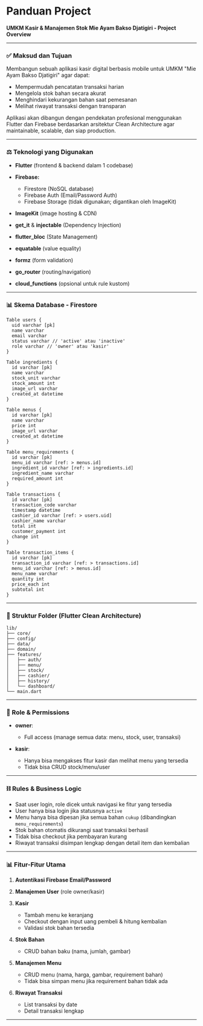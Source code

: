 # Panduan Project

**UMKM Kasir & Manajemen Stok Mie Ayam Bakso Djatigiri - Project Overview**

---

### ✅ Maksud dan Tujuan

Membangun sebuah aplikasi kasir digital berbasis mobile untuk UMKM "Mie Ayam Bakso Djatigiri" agar dapat:

- Mempermudah pencatatan transaksi harian
- Mengelola stok bahan secara akurat
- Menghindari kekurangan bahan saat pemesanan
- Melihat riwayat transaksi dengan transparan

Aplikasi akan dibangun dengan pendekatan profesional menggunakan Flutter dan Firebase berdasarkan arsitektur Clean Architecture agar maintainable, scalable, dan siap production.

---

### ⚖️ Teknologi yang Digunakan

- **Flutter** (frontend & backend dalam 1 codebase)
- **Firebase:**

  - Firestore (NoSQL database)
  - Firebase Auth (Email/Password Auth)
  - Firebase Storage (tidak digunakan; digantikan oleh ImageKit)

- **ImageKit** (image hosting & CDN)
- **get_it** & **injectable** (Dependency Injection)
- **flutter_bloc** (State Management)
- **equatable** (value equality)
- **formz** (form validation)
- **go_router** (routing/navigation)
- **cloud_functions** (opsional untuk rule kustom)

---

### 📊 Skema Database - Firestore

```dbml
Table users {
  uid varchar [pk]
  name varchar
  email varchar
  status varchar // 'active' atau 'inactive'
  role varchar // 'owner' atau 'kasir'
}

Table ingredients {
  id varchar [pk]
  name varchar
  stock_unit varchar
  stock_amount int
  image_url varchar
  created_at datetime
}

Table menus {
  id varchar [pk]
  name varchar
  price int
  image_url varchar
  created_at datetime
}

Table menu_requirements {
  id varchar [pk]
  menu_id varchar [ref: > menus.id]
  ingredient_id varchar [ref: > ingredients.id]
  ingredient_name varchar
  required_amount int
}

Table transactions {
  id varchar [pk]
  transaction_code varchar
  timestamp datetime
  cashier_id varchar [ref: > users.uid]
  cashier_name varchar
  total int
  customer_payment int
  change int
}

Table transaction_items {
  id varchar [pk]
  transaction_id varchar [ref: > transactions.id]
  menu_id varchar [ref: > menus.id]
  menu_name varchar
  quantity int
  price_each int
  subtotal int
}
```

---

### 📂 Struktur Folder (Flutter Clean Architecture)

```
lib/
├── core/
├── config/
├── data/
├── domain/
├── features/
│   ├── auth/
│   ├── menu/
│   ├── stock/
│   ├── cashier/
│   ├── history/
│   └── dashboard/
└── main.dart
```

---

### 👥 Role & Permissions

- **owner**:

  - Full access (manage semua data: menu, stock, user, transaksi)

- **kasir**:

  - Hanya bisa mengakses fitur kasir dan melihat menu yang tersedia
  - Tidak bisa CRUD stock/menu/user

---

### ⛓️ Rules & Business Logic

- Saat user login, role dicek untuk navigasi ke fitur yang tersedia
- User hanya bisa login jika statusnya `active`
- Menu hanya bisa dipesan jika semua bahan `cukup` (dibandingkan `menu_requirements`)
- Stok bahan otomatis dikurangi saat transaksi berhasil
- Tidak bisa checkout jika pembayaran kurang
- Riwayat transaksi disimpan lengkap dengan detail item dan kembalian

---

### 📊 Fitur-Fitur Utama

1. **Autentikasi Firebase Email/Password**
2. **Manajemen User** (role owner/kasir)
3. **Kasir**

   - Tambah menu ke keranjang
   - Checkout dengan input uang pembeli & hitung kembalian
   - Validasi stok bahan tersedia

4. **Stok Bahan**

   - CRUD bahan baku (nama, jumlah, gambar)

5. **Manajemen Menu**

   - CRUD menu (nama, harga, gambar, requirement bahan)
   - Tidak bisa simpan menu jika requirement bahan tidak ada

6. **Riwayat Transaksi**

   - List transaksi by date
   - Detail transaksi lengkap

---
